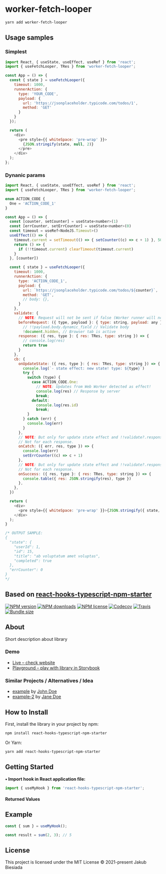 # worker-fetch-looper

```bash
yarn add worker-fetch-looper
```

## Usage samples

### Simplest

```js
import React, { useState, useEffect, useRef } from 'react';
import { useFetchLooper, TRes } from 'worker-fetch-looper';

const App = () => {
  const { state } = useFetchLooper({
    timeout: 1000,
    runnerAction: {
      type: 'YOUR_CODE',
      payload: {
        url: 'https://jsonplaceholder.typicode.com/todos/1',
        method: 'GET'
      }
    }
  });

  return (
    <div>
      <pre style={{ whiteSpace: 'pre-wrap' }}>
        {JSON.stringify(state, null, 2)}
      </pre>
    </div>
  );
};
```

### Dynanic params

```js
import React, { useState, useEffect, useRef } from 'react';
import { useFetchLooper, TRes } from 'worker-fetch-looper';

enum ACTION_CODE {
  One = 'ACTION_CODE_1'
}

const App = () => {
  const [counter, setCounter] = useState<number>(1)
  const [errCounter, setErrCounter] = useState<number>(0)
  const timeout = useRef<NodeJS.Timeout>()
  useEffect(() => {
    timeout.current = setTimeout(() => { setCounter((c) => c + 1) }, 5000)
    return () => {
      if (!!timeout.current) clearTimeout(timeout.current)
    }
  }, [counter])

  const { state } = useFetchLooper({
    timeout: 1000,
    runnerAction: {
      type: 'ACTION_CODE_1',
      payload: {
        url: `https://jsonplaceholder.typicode.com/todos/${counter}`,
        method: 'GET',
        // body: {},
      }
    },
    validate: {
      // NOTE: Request will not be sent if false (Worker runner will not be started)
      beforeRequest: ({ type, payload }: { type: string, payload: any }) =>
        // !!payload.body.dynamic_field // Validate body
        !document.hidden, // Browser tab is active
      response: ({ res, type }: { res: TRes, type: string }) => {
        // console.log(res)
        return true
      }
    },
    cb: {
      onUpdateState: ({ res, type }: { res: TRes, type: string }) => {
        console.log(`- state effect: new state! type: ${type}`)
        try {
          switch (type) {
            case ACTION_CODE.One:
              // NOTE: Updates from Web Worker detected as effect!
              console.log(res) // Response by server
              break;
            default:
              console.log(res.id)
              break;
          }
        } catch (err) {
          console.log(err)
        }
      },
      // NOTE: But only for update state effect and !!validate?.response fuckup!
      // Not for each response.
      onCatch: ({ err, res, type }) => {
        console.log(err)
        setErrCounter((c) => c + 1)
      },
      // NOTE: But only for update state effect and !!validate?.response success!
      // Not for each response.
      onSuccess: ({ res, type }: { res: TRes, type: string }) => {
        console.table({ res: JSON.stringify(res), type })
      },
    },
  })

  return (
    <div>
      <pre style={{ whiteSpace: 'pre-wrap' }}>{JSON.stringify({ state, errCounter }, null, 2)}</pre>
    </div>
  );
}

/* OUTPUT SAMPLE:
{
  "state": {
    "userId": 1,
    "id": 15,
    "title": "ab voluptatum amet voluptas",
    "completed": true
  },
  "errCounter": 0
}
*/
```

## Based on [react-hooks-typescript-npm-starter](https://github.com/the-mes/react-hooks-typescript-npm-starter)

[![NPM version](https://img.shields.io/npm/v/react-hooks-typescript-npm-starter?style=flat-square)](https://www.npmjs.com/package/react-hooks-typescript-npm-starter)
[![NPM downloads](https://img.shields.io/npm/dm/react-hooks-typescript-npm-starter?style=flat-square)](https://www.npmjs.com/package/react-hooks-typescript-npm-starter)
[![NPM license](https://img.shields.io/npm/l/react-hooks-typescript-npm-starter?style=flat-square)](https://www.npmjs.com/package/react-hooks-typescript-npm-starter)
[![Codecov](https://img.shields.io/codecov/c/github/the-mes/react-hooks-typescript-npm-starter?style=flat-square)](https://codecov.io/gh/the-mes/react-hooks-typescript-npm-starter)
[![Travis](https://img.shields.io/travis/com/the-mes/react-hooks-typescript-npm-starter/main?style=flat-square)](https://travis-ci.com/the-mes/react-hooks-typescript-npm-starter)
[![Bundle size](https://img.shields.io/bundlephobia/min/react-hooks-typescript-npm-starter?style=flat-square)](https://bundlephobia.com/result?p=react-hooks-typescript-npm-starter)

## About

Short description about library

### Demo

- [Live – check website](#)
- [Playground – play with library in Storybook](#)

### Similar Projects / Alternatives / Idea

- [example](#) by [John Doe](#)
- [example-2](#) by [Jane Doe](#)

## How to Install

First, install the library in your project by npm:

```sh
npm install react-hooks-typescript-npm-starter
```

Or Yarn:

```sh
yarn add react-hooks-typescript-npm-starter
```

## Getting Started

**• Import hook in React application file:**

```js
import { useMyHook } from 'react-hooks-typescript-npm-starter';
```

#### Returned Values

<!-- TODO -->

## Example

```js
const { sum } = useMyHook();

const result = sum(2, 3); // 5
```

## License

This project is licensed under the MIT License © 2021-present Jakub Biesiada
